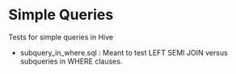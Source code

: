 # Simple Queries

Tests for simple queries in Hive

- subquery_in_where.sql : Meant to test LEFT SEMI JOIN versus subqueries in WHERE clauses.
